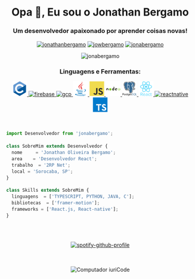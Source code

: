 <h1 align="center">Opa 👋, Eu sou o Jonathan Bergamo</h1>
<h3 align="center">Um desenvolvedor apaixonado por aprender coisas novas!</h3>

<p align="center">
<a href="https://linkedin.com/in/jonathanbergamo" target="blank"><img align="center" src="https://raw.githubusercontent.com/rahuldkjain/github-profile-readme-generator/master/src/images/icons/Social/linked-in-alt.svg" alt="jonathanbergamo" height="30" width="40" /></a>
<a href="https://instagram.com/jowhbergamo" target="blank"><img align="center" src="https://raw.githubusercontent.com/rahuldkjain/github-profile-readme-generator/master/src/images/icons/Social/instagram.svg" alt="jowbergamo" height="30" width="40" /></a>
<a href="https://discord.gg/" target="blank"><img align="center" src="https://raw.githubusercontent.com/rahuldkjain/github-profile-readme-generator/master/src/images/icons/Social/discord.svg" alt="jonabergamo" height="30" width="40" /></a>
</p>

<p align="center"> <img src="https://komarev.com/ghpvc/?username=jonabergamo&label=Profile%20views&color=red&style=for-the-badge" alt="jonabergamo" /> </p>

<h3 align="center">Linguagens e Ferramentas:</h3>
<p align="center"> <a href="https://www.cprogramming.com/" target="_blank" rel="noreferrer"> <img src="https://raw.githubusercontent.com/devicons/devicon/master/icons/c/c-original.svg" alt="c" width="40" height="40"/> </a> <a href="https://firebase.google.com/" target="_blank" rel="noreferrer"> <img src="https://www.vectorlogo.zone/logos/firebase/firebase-icon.svg" alt="firebase" width="40" height="40"/> </a> <a href="https://cloud.google.com" target="_blank" rel="noreferrer"> <img src="https://www.vectorlogo.zone/logos/google_cloud/google_cloud-icon.svg" alt="gcp" width="40" height="40"/> </a> <a href="https://www.java.com" target="_blank" rel="noreferrer"> <img src="https://raw.githubusercontent.com/devicons/devicon/master/icons/java/java-original.svg" alt="java" width="40" height="40"/> </a> <a href="https://developer.mozilla.org/en-US/docs/Web/JavaScript" target="_blank" rel="noreferrer"> <img src="https://raw.githubusercontent.com/devicons/devicon/master/icons/javascript/javascript-original.svg" alt="javascript" width="40" height="40"/> </a> <a href="https://nodejs.org" target="_blank" rel="noreferrer"> <img src="https://raw.githubusercontent.com/devicons/devicon/master/icons/nodejs/nodejs-original-wordmark.svg" alt="nodejs" width="40" height="40"/> </a> <a href="https://www.postgresql.org" target="_blank" rel="noreferrer"> <img src="https://raw.githubusercontent.com/devicons/devicon/master/icons/postgresql/postgresql-original-wordmark.svg" alt="postgresql" width="40" height="40"/> </a> <a href="https://reactjs.org/" target="_blank" rel="noreferrer"> <img src="https://raw.githubusercontent.com/devicons/devicon/master/icons/react/react-original-wordmark.svg" alt="react" width="40" height="40"/> </a> <a href="https://reactnative.dev/" target="_blank" rel="noreferrer"> <img src="https://reactnative.dev/img/header_logo.svg" alt="reactnative" width="40" height="40"/> </a> <a href="https://www.typescriptlang.org/" target="_blank" rel="noreferrer"> <img src="https://raw.githubusercontent.com/devicons/devicon/master/icons/typescript/typescript-original.svg" alt="typescript" width="40" height="40"/> </a> </p>


<br/>

```js
import Desenvolvedor from 'jonabergamo';

class SobreMim extends Desenvolvedor {
  nome     = 'Jonathan Oliveira Bergamo';
  area    = 'Desenvolvedor React';
  trabalho  = '2RP Net';
  local = 'Sorocaba, SP';
}

class Skills extends SobreMim {
  linguagens  = ['TYPESCRIPT, PYTHON, JAVA, C'];
  bibliotecas  = ['framer-motion'];
  frameworks = ['React.js, React-native'];
}
```
<br/>




<br/>  



<div align="center">

[![spotify-github-profile](https://spotify-github-profile.vercel.app/api/view?uid=226lqeizvlpgvdqlo42ja3tmq&cover_image=true&theme=default&show_offline=true&background_color=121212&interchange=true&bar_color=53b14f&bar_color_cover=false)](https://spotify-github-profile.vercel.app/api/view?uid=226lqeizvlpgvdqlo42ja3tmq&redirect=true)

<br/>  


<div align="center">

<br />

<img align="center" src="https://jonathanbergamo.netlify.app/static/media/signature.badcdf4beae3f9eb34135086f2354217.svg"  width="250px" align="right" alt="Computador iuriCode">

